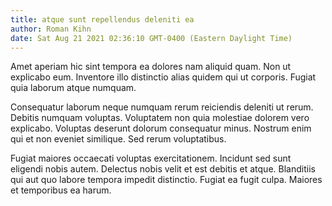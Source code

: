 ```yaml
---
title: atque sunt repellendus deleniti ea
author: Roman Kihn
date: Sat Aug 21 2021 02:36:10 GMT-0400 (Eastern Daylight Time)
---
```

Amet aperiam hic sint tempora ea dolores nam aliquid quam. Non ut explicabo eum. Inventore illo distinctio alias quidem qui ut corporis. Fugiat quia laborum atque numquam.

 Consequatur laborum neque numquam rerum reiciendis deleniti ut rerum. Debitis numquam voluptas. Voluptatem non quia molestiae dolorem vero explicabo. Voluptas deserunt dolorum consequatur minus. Nostrum enim qui et non eveniet similique. Sed rerum voluptatibus.

 Fugiat maiores occaecati voluptas exercitationem. Incidunt sed sunt eligendi nobis autem. Delectus nobis velit et est debitis et atque. Blanditiis qui aut quo labore tempora impedit distinctio. Fugiat ea fugit culpa. Maiores et temporibus ea harum.